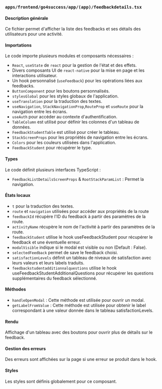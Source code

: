 ### `apps/frontend/go4success/app/(app)/feedbackdetails.tsx`

#### Description générale

Ce fichier permet d'afficher la liste des feedbacks et ses détails des utilisateurs pour une activité.

#### Importations

Le code importe plusieurs modules et composants nécessaires :

- `React`, `useState` de `react` pour la gestion de l'état et des effets.
- Divers composants UI de `react-native` pour la mise en page et les interactions utilisateur.
- Un hook personnalisé (`useFeedback`) pour les opérations liées aux feedbacks.
- `ButtonComponent` pour les boutons personnalisés.
- `stylesGlobal` pour les styles globaux de l'application.
- `useTranslation` pour la traduction des textes.
- `useNavigation`, `StackNavigationProp`,`RouteProp` et `useRoute` pour la navigation entre les écrans.
- `useAuth` pour accéder au contexte d'authentification.
- `TableColumn` est utilisé pour définir les colonnes d'un tableau de données.
- `FeedbackStudentTable` est utilisé pour créer le tableau.
- `StackScreenProps` pour les propriétés de navigation entre les écrans.
- `Colors` pour les couleurs utilisées dans l'application.
- `FeedbackStudent` pour récupérer le type.

#### Types

Le code définit plusieurs interfaces TypeScript :

- `FeedbackListDetailsScreenProps` & `RootStackParamList` : Permet la navigation.

#### États locaux

- `t` pour la traduction des textes.
- `route` et `navigation` utilisées pour accéder aux propriétés de la route
- `feedbackId` récupère l'ID du feedback à partir des paramètres de la route.
- `activityName` récupère le nom de l'activité à partir des paramètres de la route.
- `feedbackStudent` utilise le hook useFeedbackStudent pour récupérer le feedback et une éventuelle erreur.
- `modalVisible` indique si le modal est visible ou non (Default : False).
- `selectedFeedback` permet de save le feedback choisi.
- `satisfactionLevels` définit un tableau de niveaux de satisfaction avec leurs valeurs et leurs labels traduits.
- `feedbackstudentadditionnalquestions` utilise le hook useFeedbackStudentAdditionalQuestions pour récupérer les
  questions supplémentaires du feedback sélectionné.

#### Méthodes

- `handleOpenModal` : Cette méthode est utilisée pour ouvrir un modal.
- `getLabelFromValue` : Cette méthode est utilisée pour obtenir le label correspondant à une valeur donnée dans le
  tableau satisfactionLevels.

#### Rendu

Affichage d'un tableau avec des boutons pour ouvrir plus de détails sur le feedback.

#### Gestion des erreurs

Des erreurs sont affichées sur la page si une erreur se produit dans le hook.

#### Styles

Les styles sont définis globalement pour ce composant.
